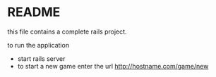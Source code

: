 # README

this file contains a complete rails project.

to run the application 

- start rails server
- to start a new game enter the url http://hostname.com/game/new 
  
  
